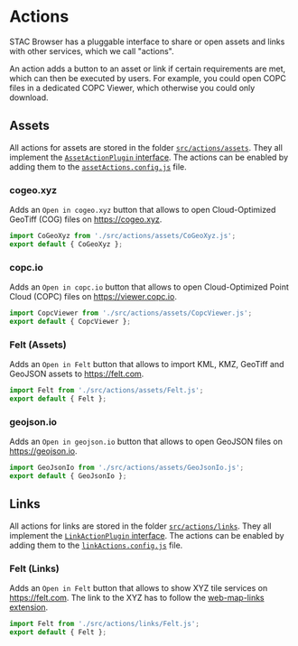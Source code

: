 # Actions

STAC Browser has a pluggable interface to share or open assets and links with other services, which we call "actions".

An action adds a button to an asset or link if certain requirements are met, which can then be executed by users.
For example, you could open COPC files in a dedicated COPC Viewer, which otherwise you could only download.

## Assets

All actions for assets are stored in the folder [`src/actions/assets`](../src/actions/assets).
They all implement the [`AssetActionPlugin` interface](../src/actions/AssetActionPlugin.js).
The actions can be enabled by adding them to the [`assetActions.config.js`](../assetActions.config.js) file.

### cogeo.xyz

Adds an `Open in cogeo.xyz` button that allows to open Cloud-Optimized GeoTiff (COG) files on <https://cogeo.xyz>.

```js
import CoGeoXyz from './src/actions/assets/CoGeoXyz.js';
export default { CoGeoXyz };
```

### copc.io

Adds an `Open in copc.io` button that allows to open Cloud-Optimized Point Cloud (COPC) files on <https://viewer.copc.io>.

```js
import CopcViewer from './src/actions/assets/CopcViewer.js';
export default { CopcViewer };
```

### Felt (Assets)

Adds an `Open in Felt` button that allows to import KML, KMZ, GeoTiff and GeoJSON assets to <https://felt.com>.

```js
import Felt from './src/actions/assets/Felt.js';
export default { Felt };
```

### geojson.io

Adds an `Open in geojson.io` button that allows to open GeoJSON files on <https://geojson.io>.

```js
import GeoJsonIo from './src/actions/assets/GeoJsonIo.js';
export default { GeoJsonIo };
```

## Links

All actions for links are stored in the folder [`src/actions/links`](../src/actions/links).
They all implement the [`LinkActionPlugin` interface](../src/actions/LinkActionPlugin.js).
The actions can be enabled by adding them to the [`linkActions.config.js`](../linkActions.config.js) file.

### Felt (Links)

Adds an `Open in Felt` button that allows to show XYZ tile services on <https://felt.com>.
The link to the XYZ has to follow the [web-map-links extension](https://github.com/stac-extensions/web-map-links/blob/v1.0.0/README.md#xyz).

```js
import Felt from './src/actions/links/Felt.js';
export default { Felt };
```